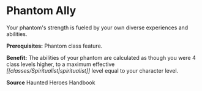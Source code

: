 ﻿---
cssclass: [feats]

---
# Phantom Ally

Your phantom's strength is fueled by your own diverse experiences and abilities.

**Prerequisites:** Phantom class feature.

**Benefit:** The abilities of your phantom are calculated as though you were 4 class levels higher, to a maximum effective _[[classes/Spiritualist|spiritualist]]_ level equal to your character level.

**Source** Haunted Heroes Handbook